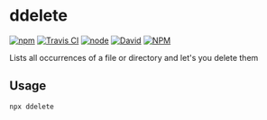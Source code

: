 # ddelete

[![npm](https://img.shields.io/npm/v/ddelete)](https://www.npmjs.com/package/ddelete)
[![Travis CI](https://img.shields.io/travis/simonknittel/ddelete/master.svg)](https://travis-ci.org/simonknittel/ddelete)
[![node](https://img.shields.io/node/v/ddelete)](https://github.com/simonknittel/ddelete/blob/master/package.json)
[![David](https://img.shields.io/david/simonknittel/ddelete)](https://david-dm.org/simonknittel/ddelete)
[![NPM](https://img.shields.io/npm/l/ddelete)](https://github.com/simonknittel/ddelete/blob/master/LICENSE)

Lists all occurrences of a file or directory and let's you delete them

## Usage

```
npx ddelete
```

